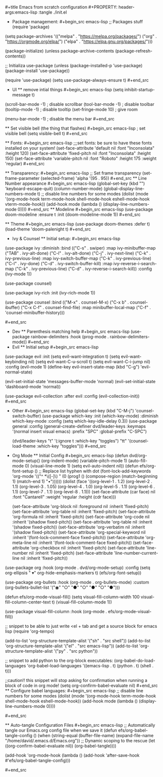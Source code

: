 #+title Emacs from scratch configuration
#+PROPERTY: header-args:emacs-lisp :tangle ./init.el

* Package management:
#+begin_src emacs-lisp
;; Packages stuff
(require 'package)

(setq package-archives '(("melpa" . "https://melpa.org/packages/")
			 ("org" . "https://orgmode.org/elpa/")
			 ("elpa" . "https://elpa.gnu.org/packages/")))

(package-initialize)
(unless package-archive-contents
  (package-refresh-contents))

;; Initializa use-package
(unless (package-installed-p 'use-package)
  (package-install 'use-package))

(require 'use-package)
(setq use-package-always-ensure t)
#+end_src
* UI
** remove intial things
#+begin_src emacs-lisp
(setq inhibit-startup-message t)

(scroll-bar-mode -1)	; disable scrollbar
(tool-bar-mode -1)	; disable toolbar
(tooltip-mode -1)	; disable tooltip
(set-fringe-mode 10)	; give room

(menu-bar-mode -1)	; disable the menu bar
#+end_src

** Set visible bell (the thing that flashes)
#+begin_src emacs-lisp
; set visible bell
(setq visible-bell t)
#+end_src

** Fonts:
#+begin_src emacs-lisp
;;;set fonts: be sure to have these fonts installed on your system!
(set-face-attribute 'default nil :font "Inconsolata" :height 120)
(set-face-attribute 'fixed-pitch nil :font "Inconsolata" :height 150)
(set-face-attribute 'variable-pitch nil :font "Roboto" :height 175 :weight 'regular)
#+end_src

** Transparency:
#+begin_src emacs-lisp
;; Set frame transparency
(set-frame-parameter (selected-frame) 'alpha '(95 . 95))
#+end_src
** Line Number appearance
#+begin_src emacs-lisp
  (global-set-key (kbd "<escape>") 'keyboard-escape-quit)
  (column-number-mode)
  (global-display-line-numbers-mode t)
  ;; disable line numbers for some modes
  (dolist (mode '(org-mode-hook
                  term-mode-hook
                  shell-mode-hook
                  eshell-mode-hook
                  vterm-mode-hook))
    (add-hook mode (lambda () (display-line-numbers-mode 0))))
#+end_src
** Modeline
#+begin_src emacs-lisp
(use-package doom-modeline
  :ensure t
  :init (doom-modeline-mode 1))
#+end_src

** Theme
#+begin_src emacs-lisp
(use-package doom-themes :defer t)
(load-theme 'doom-palenight t)
#+end_src
* Ivy & Counsel
** Initial setup:
#+begin_src emacs-lisp

(use-package ivy
:diminish
:bind (("C-s" . swiper)
        :map ivy-minibuffer-map
        ("TAB" . ivy-alt-done)
        ("C-l" . ivy-alt-done)
        ("C-j" . ivy-next-line)
        ("C-k" . ivy-previous-line)
        :map ivy-switch-buffer-map
        ("C-k" . ivy-previous-line)
        ("C-l" . ivy-done)
        ("C-d" . ivy-switch-buffer-kill)
        :map ivy-reverse-i-search-map
        ("C-k" . ivy-previous-line)
        ("C-d" . ivy-reverse-i-search-kill))
:config
(ivy-mode 1))

(use-package counsel)


(use-package ivy-rich
  :init
  (ivy-rich-mode 1))

(use-package counsel
  :bind (("M-x" . counsel-M-x)
	 ("C-x b" . counsel-ibuffer)
	 ("C-x C-f" . counsel-find-file)
	 :map minibuffer-local-map
	 ("C-f" . 'counsel-minibuffer-history)))


#+end_src


* Dev
** Parenthesis matching help
#+begin_src emacs-lisp
(use-package rainbow-delimiters
  :hook (prog-mode . rainbow-delimiters-mode))
#+end_src
* Evil
** Initial setup
#+begin_src emacs-lisp

(use-package evil
  :init
  (setq evil-want-integration t)
  (setq evil-want-keybinding nil)
  (setq evil-want-C-u-scroll t)
  (setq evil-want-C-i-jump nil)
  :config
  (evil-mode 1)
  (define-key evil-insert-state-map (kbd "C-g") 'evil-normal-state)

  (evil-set-initial-state 'messages-buffer-mode 'normal)
  (evil-set-initial-state 'dashboard-mode 'normal))

(use-package evil-collection
  :after evil
  :config
  (evil-collection-init))
#+end_src
* Other
#+begin_src emacs-lisp
(global-set-key (kbd "C-M-j") 'counsel-switch-buffer)
(use-package which-key
  :init (which-key-mode)
  :diminish which-key-mode
  :config
  (setq which-key-idle-delay 0.3))
(use-package general
  :config
  (general-create-definer dvd/leader-keys
    :keymaps '(normal insert visual emacs)
    :prefix "SPC"
    :global-prefix "C-SPC")

  (dvd/leader-keys
    "t"  '(:ignore t :which-key "toggles")
    "tt" '(counsel-load-theme :which-key "toggles")))
#+end_src

* Org Mode
** Initial Config
#+begin_src emacs-lisp
(defun dvd/org-mode-setup()
  (org-indent-mode)
  (variable-pitch-mode 1)
  (auto-fill-mode 0)
  (visual-line-mode 1)
  (setq evil-auto-indent nil))
(defun efs/org-font-setup ()
  ;; Replace list hyphen with dot
  (font-lock-add-keywords 'org-mode
                          '(("^ *\\([-]\\) "
                             (0 (prog1 () (compose-region (match-beginning 1) (match-end 1) "•"))))))
    (dolist (face '((org-level-1 . 1.2)
		    (org-level-2 . 1.1)
		    (org-level-3 . 1.05)
		    (org-level-4 . 1.0)
		    (org-level-5 . 1.1)
		    (org-level-6 . 1.1)
		    (org-level-7 . 1.1)
		    (org-level-8 . 1.1)))
    (set-face-attribute (car face) nil :font "Cantarell" :weight 'regular :height (cdr face)))

    (set-face-attribute 'org-block nil    :foreground nil :inherit 'fixed-pitch)
    (set-face-attribute 'org-table nil    :inherit 'fixed-pitch)
    (set-face-attribute 'org-formula nil  :inherit 'fixed-pitch)
    (set-face-attribute 'org-code nil     :inherit '(shadow fixed-pitch))
    (set-face-attribute 'org-table nil    :inherit '(shadow fixed-pitch))
    (set-face-attribute 'org-verbatim nil :inherit '(shadow fixed-pitch))
    (set-face-attribute 'org-special-keyword nil :inherit '(font-lock-comment-face fixed-pitch))
    (set-face-attribute 'org-meta-line nil :inherit '(font-lock-comment-face fixed-pitch))
    (set-face-attribute 'org-checkbox nil  :inherit 'fixed-pitch)
    (set-face-attribute 'line-number nil :inherit 'fixed-pitch)
    (set-face-attribute 'line-number-current-line nil :inherit 'fixed-pitch))

(use-package org
  :hook (org-mode . dvd/org-mode-setup)
  :config
  (setq org-ellipsis " ▾"
	org-hide-emphasis-markers t)
  (efs/org-font-setup))


(use-package org-bullets
  :hook (org-mode . org-bullets-mode)
  :custom
  (org-bullets-bullet-list '("◉" "○" "●" "○" "●" "○" "●")))



(defun efs/org-mode-visual-fill()
  (setq visual-fill-column-width 100
	visual-fill-column-center-text t)
  (visual-fill-column-mode 1))

(use-package visual-fill-column
  :hook (org-mode . efs/org-mode-visual-fill))

;; snippet to be able to just write <el + tab and get a source block for emacs lisp
(require 'org-tempo)

(add-to-list 'org-structure-template-alist '("sh" . "src shell"))
(add-to-list 'org-structure-template-alist '("el" . "src emacs-lisp"))
(add-to-list 'org-structure-template-alist '("py" . "src python"))

;; snippet to add python to the org-block executables:
(org-babel-do-load-languages
 'org-babel-load-languages
 '((emacs-lisp . t)
   (python . t)
   (shell . t)))

;;caution!! this snippet will stop asking for confirmation when running a block of code in org mode!
(setq org-confirm-babel-evaluate nil)
#+end_src
** Configure babel languages:
#+begin_src emacs-lisp
;; disable line numbers for some modes
(dolist (mode '(org-mode-hook
                term-mode-hook
                shell-mode-hook
                eshell-mode-hook))
    (add-hook mode (lambda () (display-line-numbers-mode 0))))

#+end_src

** Auto-tangle Configuration Files
#+begin_src emacs-lisp
;; Automatically tangle our Emacs.org config file when we save it
(defun efs/org-babel-tangle-config ()
  (when (string-equal (buffer-file-name)
                      (expand-file-name "/home/david/.emacs.d/Emacs.org"))
    ;; Dynamic scoping to the rescue
    (let ((org-confirm-babel-evaluate nil))
      (org-babel-tangle))))

(add-hook 'org-mode-hook (lambda () (add-hook 'after-save-hook #'efs/org-babel-tangle-config)))


#+end_src

